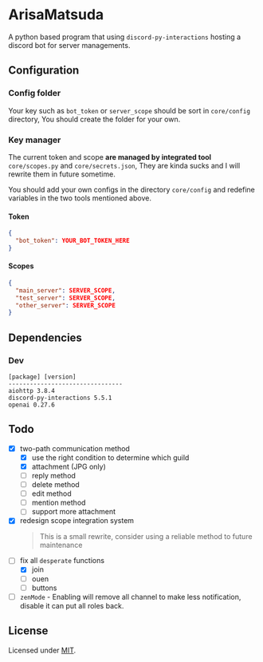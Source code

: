 # ArisaMatsuda

A python based program that using `discord-py-interactions` hosting a discord bot for server managements.

## Configuration

### Config folder

Your key such as `bot_token` or `server_scope` should be sort in `core/config` directory, You should create the folder for your own.

### Key manager

The current token and scope **are managed by integrated tool** `core/scopes.py` and `core/secrets.json`, They are kinda sucks and I will rewrite them in future sometime.

You should add your own configs in the directory `core/config` and redefine variables in the two tools mentioned above.

#### Token

```json
{
  "bot_token": YOUR_BOT_TOKEN_HERE
}
```

#### Scopes

```json
{
  "main_server": SERVER_SCOPE,
  "test_server": SERVER_SCOPE,
  "other_server": SERVER_SCOPE
}
```

## Dependencies

### Dev

```plaintext
[package] [version]
--------------------------------
aiohttp 3.8.4
discord-py-interactions 5.5.1
openai 0.27.6
```

## Todo

- [x] two-path communication method
  - [x] use the right condition to determine which guild
  - [x] attachment (JPG only)
  - [ ] reply method
  - [ ] delete method
  - [ ] edit method
  - [ ] mention method
  - [ ] support more attachment
- [x] redesign scope integration system
  > This is a small rewrite, consider using a reliable method to future maintenance
- [ ] fix all `desperate` functions
  - [x] join
  - [ ] ouen
  - [ ] buttons
- [ ] `zenMode` - Enabling will remove all channel to make less notification, disable it can put all roles back.

## License

Licensed under [MIT](LICENSE).
